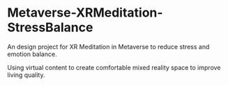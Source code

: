 # Metaverse-XRMeditation-StressBalance

An design project for XR Meditation in Metaverse to reduce stress and emotion balance.

Using virtual content to create comfortable mixed reality space to improve living quality.
